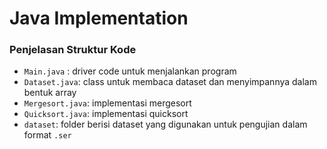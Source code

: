 # Java Implementation

### Penjelasan Struktur Kode

-   `Main.java` : driver code untuk menjalankan program
-   `Dataset.java`: class untuk membaca dataset dan menyimpannya dalam bentuk array
-   `Mergesort.java`: implementasi mergesort
-   `Quicksort.java`: implementasi quicksort
-   `dataset`: folder berisi dataset yang digunakan untuk pengujian dalam format `.ser`

